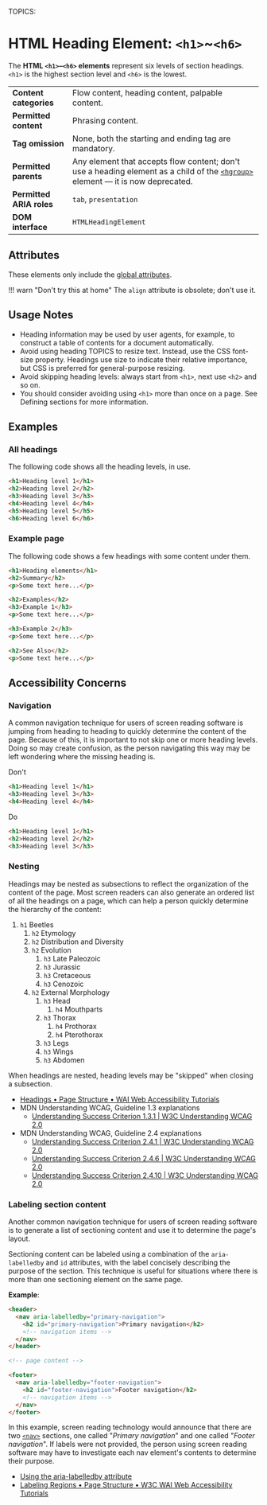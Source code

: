 TOPICS: <h1>
        <h2>
        <h3>
        <h4>
        <h5>
        <h6>

# HTML Heading Element: `<h1>`~`<h6>`

The **HTML `<h1>`–`<h6>` elements** represent six levels of section headings. `<h1>` is the highest
section level and `<h6>` is the lowest.

|  |  |
| :-- | :-- |
| **Content categories** | Flow content, heading content, palpable content. |
| **Permitted content** | Phrasing content. |
| **Tag omission** | None, both the starting and ending tag are mandatory. |
| **Permitted parents** | Any element that accepts flow content; don't use a heading element as a child of the [`<hgroup>`](/en/webfrontend/<hgroup>) element — it is now deprecated.|
| **Permitted ARIA roles** | `tab`, `presentation` |
| **DOM interface** | `HTMLHeadingElement` |

## Attributes

These elements only include the [global attributes](/en/webfrontend/HTML_Global_Attributes).

!!! warn "Don't try this at home"
    The `align` attribute is obsolete; don't use it.

## Usage Notes

- Heading information may be used by user agents, for example, to construct a table of contents for
a document automatically.
- Avoid using heading TOPICS to resize text. Instead, use the CSS font-size property. Headings
use size to indicate their relative importance, but CSS is preferred for general-purpose resizing.
- Avoid skipping heading levels: always start from `<h1>`, next use `<h2>` and so on.
- You should consider avoiding using `<h1>` more than once on a page. See Defining sections
for more information.

## Examples

### All headings

The following code shows all the heading levels, in use.

```html
<h1>Heading level 1</h1>
<h2>Heading level 2</h2>
<h3>Heading level 3</h3>
<h4>Heading level 4</h4>
<h5>Heading level 5</h5>
<h6>Heading level 6</h6>
```

### Example page

The following code shows a few headings with some content under them.

```html
<h1>Heading elements</h1>
<h2>Summary</h2>
<p>Some text here...</p>

<h2>Examples</h2>
<h3>Example 1</h3>
<p>Some text here...</p>

<h3>Example 2</h3>
<p>Some text here...</p>

<h2>See Also</h2>
<p>Some text here...</p>
```

## Accessibility Concerns

### Navigation

A common navigation technique for users of screen reading software is jumping from heading to heading
to quickly determine the content of the page. Because of this, it is important to not skip one or more
heading levels. Doing so may create confusion, as the person navigating this way may be
left wondering where the missing heading is.

Don't

```html
<h1>Heading level 1</h1>
<h3>Heading level 3</h3>
<h4>Heading level 4</h4>
```

Do

```html
<h1>Heading level 1</h1>
<h2>Heading level 2</h2>
<h3>Heading level 3</h3>
```

### Nesting

Headings may be nested as subsections to reflect the organization of the content of the page. Most
screen readers can also generate an ordered list of all the headings on a page, which can help a
person quickly determine the hierarchy of the content:

1. `h1` Beetles
   1. `h2` Etymology
   2. `h2` Distribution and Diversity
   3. `h2` Evolution
      1. `h3` Late Paleozoic
      2. `h3` Jurassic
      3. `h3` Cretaceous
      4. `h3` Cenozoic
   4. `h2` External Morphology
      1. `h3` Head
         1. `h4` Mouthparts
      2. `h3` Thorax
         1. `h4` Prothorax
         2. `h4` Pterothorax
      3. `h3` Legs
      4. `h3` Wings
      5. `h3` Abdomen

When headings are nested, heading levels may be "skipped" when closing a subsection.

- [Headings • Page Structure • WAI Web Accessibility Tutorials](https://www.w3.org/WAI/tutorials/page-structure/headings/)
- MDN Understanding WCAG, Guideline 1.3 explanations
    - [Understanding Success Criterion 1.3.1 | W3C Understanding WCAG 2.0](https://www.w3.org/TR/UNDERSTANDING-WCAG20/content-structure-separation-programmatic.html)
- MDN Understanding WCAG, Guideline 2.4 explanations
    - [Understanding Success Criterion 2.4.1 | W3C Understanding WCAG 2.0](https://www.w3.org/TR/UNDERSTANDING-WCAG20/navigation-mechanisms-skip.html)
    - [Understanding Success Criterion 2.4.6 | W3C Understanding WCAG 2.0](https://www.w3.org/TR/UNDERSTANDING-WCAG20/navigation-mechanisms-descriptive.html)
    - [Understanding Success Criterion 2.4.10 | W3C Understanding WCAG 2.0](https://www.w3.org/TR/UNDERSTANDING-WCAG20/navigation-mechanisms-headings.html)

### Labeling section content

Another common navigation technique for users of screen reading software is to generate a list of
sectioning content and use it to determine the page's layout.

Sectioning content can be labeled using a combination of the `aria-labelledby` and `id`
attributes, with the label concisely describing the purpose of the section. This technique is
useful for situations where there is more than one sectioning element on the same page.

**Example**:

```html
<header>
  <nav aria-labelledby="primary-navigation">
    <h2 id="primary-navigation">Primary navigation</h2>
    <!-- navigation items -->
  </nav>
</header>

<!-- page content -->

<footer>
  <nav aria-labelledby="footer-navigation">
    <h2 id="footer-navigation">Footer navigation</h2>
    <!-- navigation items -->
  </nav>
</footer>
```

In this example, screen reading technology would announce that there are two
[`<nav>`](/en/webfrontend/<nav>) sections, one called "*Primary navigation*" and one called
"*Footer navigation*". If labels were not provided, the person using screen reading software may have
to investigate each nav element's contents to determine their purpose.

- [Using the aria-labelledby attribute](https://wiki.developer.mozilla.org/en-US/docs/Web/Accessibility/ARIA/ARIA_Techniques/Using_the_aria-labelledby_attribute)
- [Labeling Regions • Page Structure • W3C WAI Web Accessibility Tutorials](https://www.w3.org/WAI/tutorials/page-structure/labels/#using-aria-labelledby)
